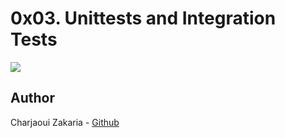 # 0x03. Unittests and Integration Tests

<img src="https://assets.codegrip.tech/wp-content/uploads/2019/10/04113325/1_Y07KF-_laqG2cJ1Squ0Bag.png">

## Author

Charjaoui Zakaria - [Github](https://github.com/Zakry27)
